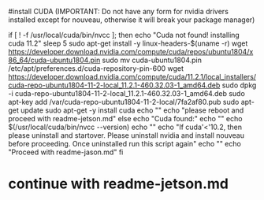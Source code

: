 #install CUDA (IMPORTANT: Do not have any form for nvidia drivers installed except for nouveau, otherwise it will break your package manager)

if [ ! -f /usr/local/cuda/bin/nvcc ]; then
	echo "Cuda not found! installing cuda 11.2"
	sleep 5
	sudo apt-get install -y linux-headers-$(uname -r)
	wget https://developer.download.nvidia.com/compute/cuda/repos/ubuntu1804/x86_64/cuda-ubuntu1804.pin
	sudo mv cuda-ubuntu1804.pin /etc/apt/preferences.d/cuda-repository-pin-600
	wget https://developer.download.nvidia.com/compute/cuda/11.2.1/local_installers/cuda-repo-ubuntu1804-11-2-local_11.2.1-460.32.03-1_amd64.deb
	sudo dpkg -i cuda-repo-ubuntu1804-11-2-local_11.2.1-460.32.03-1_amd64.deb
	sudo apt-key add /var/cuda-repo-ubuntu1804-11-2-local/7fa2af80.pub
	sudo apt-get update
	sudo apt-get -y install cuda
	echo ""
	echo "please reboot and proceed with readme-jetson.md"
else
	echo "Cuda found:"
	echo ""
	echo $(/usr/local/cuda/bin/nvcc --version)
	echo ""
	echo "If cuda'<'10.2, then please uninstall and startover. Please uninstall nvidia and install nouveau before proceeding. Once uninstalled run this script again"
	echo ""
	echo "Proceed with readme-jason.md"
fi



# continue with readme-jetson.md
